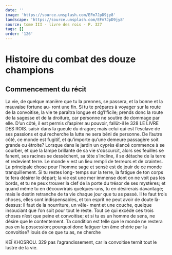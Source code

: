```yaml
---
date: ''
image: 'https://source.unsplash.com/EFm7JpD9jy8'
landscape: 'https://source.unsplash.com/EFm7JpD9jy8'
source: tome III - livre des rois - P. 327
tags: []
order: '126'
---
```


# Histoire du combat des douze champions

## Commencement du récit

La vie, de quelque manière que tu la prennes, se passera, et la bonne et la mauvaise fortune au- ront une fin. Si tu te prépares à voyager sur la route
de la convoitise, la vie te paraîtra longue et dg’l’ficile;
prends donc la route de la sagesse et de la droiture, car personne ne soutire de dommage par elle. D’un côté, il est permis d’aspirer au pouvoir, fallût-il le
328 LE LIVRE DES ROIS.
saisir dans la gueule du dragon; mais celui qui est l’esclave de ses passions et qui recherche la lutte ne sera béni de personne. De l’autre côté, ce monde est
fugitif, et qu’importe qu’une demeure passagère soit
grande ou étroite? Lorsque dans le jardin un cyprès élancé commence à se courber, et que la lampe brillante de sa vie s’obscurcit, alors ses feuilles se fanent, ses racines se dessèchent, sa tête s’incline,
il se détache de la terre et redevient terre. Le monde
v est un lieu rempli de terreurs et de craintes. La principale chose pour l’homme sage et sensé est de
jouir de ce monde tranquillement. Si tu restes long-
temps sur la terre, la fatigue de ton corps te fera désirer le départ; la vie est une mer immense dont on
ne voit pas les bords, et tu ne peux trouver la clef de la porte du trésor de ses mystères; et quand même
tu en découvrirais quelques-uns, tu en désirerais davantage; mais le destin retranche de ta vie chaque
jour que tu as passé. Il te faut trois choses, elles sont indispensables, et ton esprit ne peut avoir de doute là-dessus: il faut de la nourriture, un vêle- ment et une couche, quelque insouciant que l’on soit pour tout le reste. Tout ce qui excède ces trois choses n’est que peine et convoitise; et si tu es un homme de sens, ne désire que le contentement. Ta condition est telle que le monde ne restera pas en la possession; pourquoi donc fatiguer ton âme chérie
par la convoitise? louis de ce que tu as, ne cherche

KEÏ KHOSROU. 329 pas l’agrandissement, car la convoitise ternit tout le
lustre de la vie.
